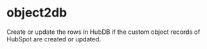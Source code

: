 # object2db
Create or update the rows in HubDB if the custom object records of HubSpot are created or updated.
